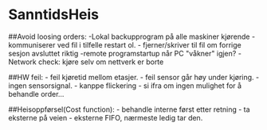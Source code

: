 # SanntidsHeis

##Avoid loosing orders:
	-Lokal backupprogram på alle maskiner kjørende
		- kommuniserer ved fil i tilfelle restart ol.
		- fjerner/skriver til fil om forrige sesjon avsluttet riktig
	-remote programstartup når PC "våkner" igjen?
	-Network check: kjøre selv om nettverk er borte

##HW feil:
	- feil kjøretid mellom etasjer.
	- feil sensor går høy under kjøring.
	- ingen sensorsignal.
	- kanppe flickering
	- si ifra om ingen mulighet for å behandle order...

##Heisoppførsel(Cost function):
	- behandle interne først etter retning
	- ta eksterne på veien
	- eksterne FIFO, nærmeste ledig tar den.


